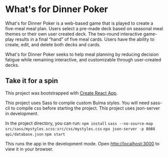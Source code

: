 # What's for Dinner Poker

What's for Dinner Poker is a web-based game that is played to create a five-meal meal plan. Users select a pre-made deck based on seasonal meal themes or their own user created deck. The two-round interactive game-play results in a final “hand” of five meal cards. Users have the ability to create, edit, and delete both decks and cards.

What's for Dinner Poker seeks to help meal planning by reducing decision fatigue while remaining interactive, and customizable through user-created decks.
## Take it for a spin
This project was bootstrapped with [Create React App](https://github.com/facebook/create-react-app).

This project uses Sass to compile custom Bulma styles. You will need sass-cli to compile css before starting the project.
This project uses json-server in development.

In the project directory, you can run:
`npm install`
`sass --no-source-map src/sass/mystyles.scss:src/css/mystyles.css`
`npx json-server -p 8088 api/database.json`
`npm start`

This runs the app in the development mode.
Open [http://localhost:3000](http://localhost:3000) to view it in your browser.
